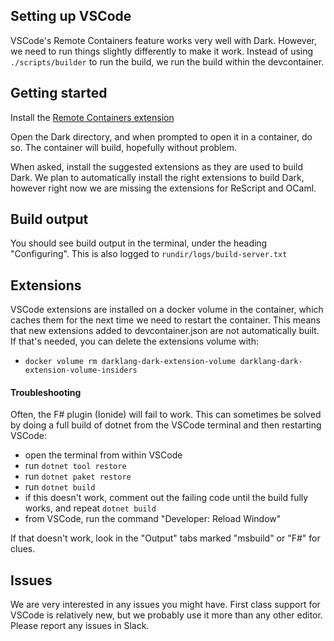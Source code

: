 ## Setting up VSCode

VSCode's Remote Containers feature works very well with Dark. However, we need
to run things slightly differently to make it work. Instead of using
`./scripts/builder` to run the build, we run the build within the devcontainer.

## Getting started

Install the [Remote Containers extension](https://marketplace.visualstudio.com/items?itemName=ms-vscode-remote.remote-containers)

Open the Dark directory, and when prompted to open it in a container, do so.
The container will build, hopefully without problem.

When asked, install the suggested extensions as they are used to build Dark. We
plan to automatically install the right extensions to build Dark, however right
now we are missing the extensions for ReScript and OCaml.

## Build output

You should see build output in the terminal, under the heading "Configuring".
This is also logged to `rundir/logs/build-server.txt`

## Extensions

VSCode extensions are installed on a docker volume in the container, which caches them for the next time we need to restart the container. This means that new extensions added to devcontainer.json are not automatically built. If that's needed, you can delete the extensions volume with:

- `docker volume rm darklang-dark-extension-volume darklang-dark-extension-volume-insiders`

#### Troubleshooting

Often, the F# plugin (Ionide) will fail to work. This can sometimes be solved
by doing a full build of dotnet from the VSCode terminal and then restarting
VSCode:

- open the terminal from within VSCode
- run `dotnet tool restore`
- run `dotnet paket restore`
- run `dotnet build`
- if this doesn't work, comment out the failing code until the build fully works, and repeat `dotnet build`
- from VSCode, run the command "Developer: Reload Window"

If that doesn't work, look in the "Output" tabs marked "msbuild" or "F#" for
clues.

## Issues

We are very interested in any issues you might have. First class support for
VSCode is relatively new, but we probably use it more than any other editor.
Please report any issues in Slack.
